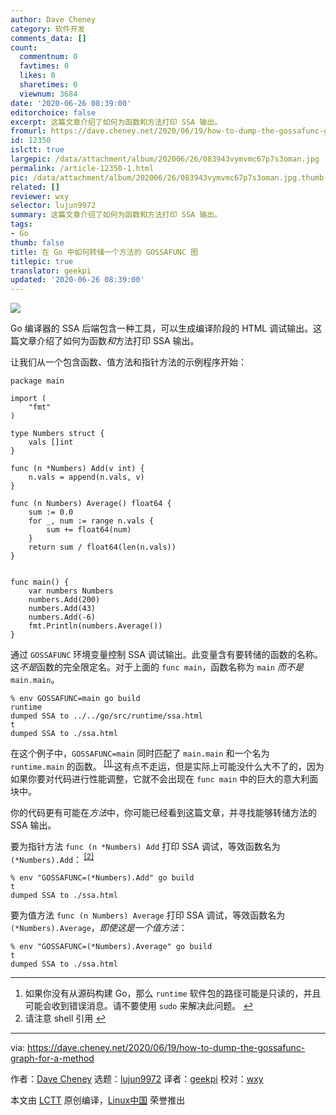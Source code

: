```yaml
---
author: Dave Cheney
category: 软件开发
comments_data: []
count:
  commentnum: 0
  favtimes: 0
  likes: 0
  sharetimes: 0
  viewnum: 3684
date: '2020-06-26 08:39:00'
editorchoice: false
excerpt: 这篇文章介绍了如何为函数和方法打印 SSA 输出。
fromurl: https://dave.cheney.net/2020/06/19/how-to-dump-the-gossafunc-graph-for-a-method
id: 12350
islctt: true
largepic: /data/attachment/album/202006/26/083943vymvmc67p7s3oman.jpg
permalink: /article-12350-1.html
pic: /data/attachment/album/202006/26/083943vymvmc67p7s3oman.jpg.thumb.jpg
related: []
reviewer: wxy
selector: lujun9972
summary: 这篇文章介绍了如何为函数和方法打印 SSA 输出。
tags:
- Go
thumb: false
title: 在 Go 中如何转储一个方法的 GOSSAFUNC 图
titlepic: true
translator: geekpi
updated: '2020-06-26 08:39:00'
---
```


![](/data/attachment/album/202006/26/083943vymvmc67p7s3oman.jpg)


Go 编译器的 SSA 后端包含一种工具，可以生成编译阶段的 HTML 调试输出。这篇文章介绍了如何为函数*和*方法打印 SSA 输出。


让我们从一个包含函数、值方法和指针方法的示例程序开始：



```
package main

import (
    "fmt"
)

type Numbers struct {
    vals []int
}

func (n *Numbers) Add(v int) {
    n.vals = append(n.vals, v)
}

func (n Numbers) Average() float64 {
    sum := 0.0
    for _, num := range n.vals {
        sum += float64(num)
    }
    return sum / float64(len(n.vals))
}


func main() {
    var numbers Numbers
    numbers.Add(200)
    numbers.Add(43)
    numbers.Add(-6)
    fmt.Println(numbers.Average())
}

```

通过 `GOSSAFUNC` 环境变量控制 SSA 调试输出。此变量含有要转储的函数的名称。这*不是*函数的完全限定名。对于上面的 `func main`，函数名称为 `main` *而不是* `main.main`。



```
% env GOSSAFUNC=main go build
runtime
dumped SSA to ../../go/src/runtime/ssa.html
t
dumped SSA to ./ssa.html

```

在这个例子中，`GOSSAFUNC=main` 同时匹配了 `main.main` 和一个名为 `runtime.main` 的函数。<sup class="footnote-ref"> <a href="#fn1" id="fnref1">  [1] </a></sup>这有点不走运，但是实际上可能没什么大不了的，因为如果你要对代码进行性能调整，它就不会出现在 `func main` 中的巨大的意大利面块中。


你的代码更有可能在*方法*中，你可能已经看到这篇文章，并寻找能够转储方法的 SSA 输出。


要为指针方法 `func (n *Numbers) Add` 打印 SSA 调试，等效函数名为 `(*Numbers).Add`：<sup class="footnote-ref"> <a href="#fn2" id="fnref2">  [2] </a></sup>



```
% env "GOSSAFUNC=(*Numbers).Add" go build
t
dumped SSA to ./ssa.html

```

要为值方法 `func (n Numbers) Average` 打印 SSA 调试，等效函数名为 `(*Numbers).Average`，*即使这是一个值方法*：



```
% env "GOSSAFUNC=(*Numbers).Average" go build
t
dumped SSA to ./ssa.html

```



---


1. 如果你没有从源码构建 Go，那么 `runtime` 软件包的路径可能是只读的，并且可能会收到错误消息。请不要使用 `sudo` 来解决此问题。 [↩︎](#fnref1)
2. 请注意 shell 引用 [↩︎](#fnref2)




---


via: <https://dave.cheney.net/2020/06/19/how-to-dump-the-gossafunc-graph-for-a-method>


作者：[Dave Cheney](https://dave.cheney.net/author/davecheney) 选题：[lujun9972](https://github.com/lujun9972) 译者：[geekpi](https://github.com/geekpi) 校对：[wxy](https://github.com/wxy)


本文由 [LCTT](https://github.com/LCTT/TranslateProject) 原创编译，[Linux中国](https://linux.cn/) 荣誉推出